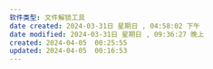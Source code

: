 ```yaml
---
软件类型: 文件解锁工具
date created: 2024-03-31日 星期日 , 04:58:02 下午
date modified: 2024-03-31日 星期日 , 09:36:27 晚上
created: 2024-04-05  00:25:55
updated: 2024-04-05  00:16:53
---
```


